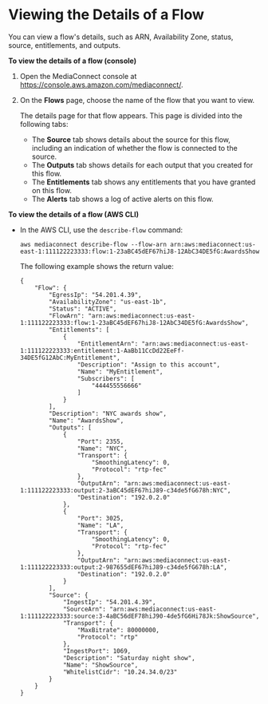 # Viewing the Details of a Flow<a name="flows-view-details"></a>

You can view a flow's details, such as ARN, Availability Zone, status, source, entitlements, and outputs\.

**To view the details of a flow \(console\)**

1. Open the MediaConnect console at [https://console\.aws\.amazon\.com/mediaconnect/](https://console.aws.amazon.com/mediaconnect/)\.

1. On the **Flows** page, choose the name of the flow that you want to view\.

   The details page for that flow appears\. This page is divided into the following tabs:
   + The **Source** tab shows details about the source for this flow, including an indication of whether the flow is connected to the source\. 
   + The **Outputs** tab shows details for each output that you created for this flow\.
   + The **Entitlements** tab shows any entitlements that you have granted on this flow\.
   + The **Alerts** tab shows a log of active alerts on this flow\. 

**To view the details of a flow \(AWS CLI\)**
+ In the AWS CLI, use the `describe-flow` command:

  ```
  aws mediaconnect describe-flow --flow-arn arn:aws:mediaconnect:us-east-1:111122223333:flow:1-23aBC45dEF67hiJ8-12AbC34DE5fG:AwardsShow
  ```

  The following example shows the return value:

  ```
  {
      "Flow": {
          "EgressIp": "54.201.4.39",
          "AvailabilityZone": "us-east-1b",
          "Status": "ACTIVE",
          "FlowArn": "arn:aws:mediaconnect:us-east-1:111122223333:flow:1-23aBC45dEF67hiJ8-12AbC34DE5fG:AwardsShow",
          "Entitlements": [
              {
                  "EntitlementArn": "arn:aws:mediaconnect:us-east-1:111122223333:entitlement:1-AaBb11CcDd22EeFf-34DE5fG12AbC:MyEntitlement",
                  "Description": "Assign to this account",
                  "Name": "MyEntitlement",
                  "Subscribers": [
                      "444455556666"
                  ]
              }
          ],
          "Description": "NYC awards show",
          "Name": "AwardsShow",
          "Outputs": [
              {
                  "Port": 2355,
                  "Name": "NYC",
                  "Transport": {
                      "SmoothingLatency": 0,
                      "Protocol": "rtp-fec"
                  },
                  "OutputArn": "arn:aws:mediaconnect:us-east-1:111122223333:output:2-3aBC45dEF67hiJ89-c34de5fG678h:NYC",
                  "Destination": "192.0.2.0"
              },
              {
                  "Port": 3025,
                  "Name": "LA",
                  "Transport": {
                      "SmoothingLatency": 0,
                      "Protocol": "rtp-fec"
                  },
                  "OutputArn": "arn:aws:mediaconnect:us-east-1:111122223333:output:2-987655dEF67hiJ89-c34de5fG678h:LA",
                  "Destination": "192.0.2.0"
              }
          ],
          "Source": {
              "IngestIp": "54.201.4.39",
              "SourceArn": "arn:aws:mediaconnect:us-east-1:111122223333:source:3-4aBC56dEF78hiJ90-4de5fG6Hi78Jk:ShowSource",
              "Transport": {
                  "MaxBitrate": 80000000,
                  "Protocol": "rtp"
              },
              "IngestPort": 1069,
              "Description": "Saturday night show",
              "Name": "ShowSource",
              "WhitelistCidr": "10.24.34.0/23"
          }
      }
  }
  ```